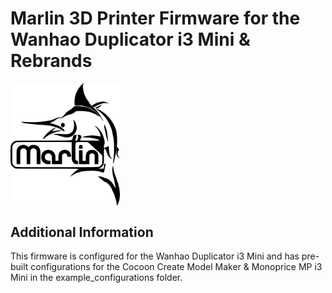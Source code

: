 # Marlin 3D Printer Firmware for the Wanhao Duplicator i3 Mini & Rebrands

<img align="top" width=175 src="buildroot/share/pixmaps/logo/marlin-250.png" />

## Additional Information

This firmware is configured for the Wanhao Duplicator i3 Mini and has pre-built configurations for the Cocoon Create Model Maker & Monoprice MP i3 Mini in the example_configurations folder.
